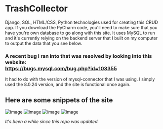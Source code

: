# TrashCollector
Django, SQL, HTML/CSS, Python technologies used for creating this CRUD app. If you download the PyCharm code, you'll 
need to make sure that you have you're own database to go along with this site. It uses MySQL to run and it's
currently relying on the backend server that I built on my computer to output the data that you see below.
### A recent bug I ran into that was resolved by looking into this website:<br> https://bugs.mysql.com/bug.php?id=103355
It had to do with the version of mysql-connector that I was using. I simply used the 8.0.24 version, and the site
is functional once again.
## Here are some snippets of the site
![image](https://user-images.githubusercontent.com/62074841/132032618-b504c434-78d3-429c-8872-1284f1bfad04.png)
![image](https://user-images.githubusercontent.com/62074841/132032665-3302a80d-43a6-4eff-8ab0-0fe2c8954737.png)
![image](https://user-images.githubusercontent.com/62074841/132033154-282cf5e8-08fe-46c1-b5d9-1fd5d25160bd.png)
![image](https://user-images.githubusercontent.com/62074841/132033246-ce4c6f50-1ca5-4c48-b6f8-72b08e105335.png)


_It's been a while since this repo was updated._
